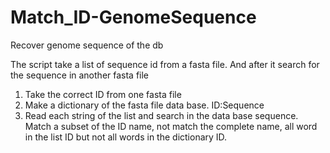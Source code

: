 # Match_ID-GenomeSequence

Recover genome sequence of the db

The script take a list of sequence id from a fasta file. And after it search for the sequence in another fasta file 

1. Take the correct ID from one fasta file
2. Make a dictionary of the fasta file data base. ID:Sequence
3. Read each string of the list and search in the data base sequence. Match a subset of the ID name, not match the complete name, all word in the list ID but not all words in the dictionary ID.  
